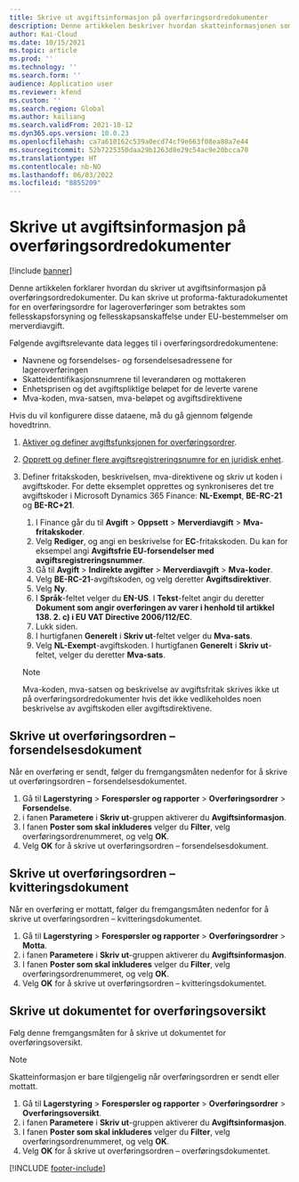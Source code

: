 ```yaml
---
title: Skrive ut avgiftsinformasjon på overføringsordredokumenter
description: Denne artikkelen beskriver hvordan skatteinformasjonen som bestemmes av skatteberegningstjenesten, kan skrives ut på overføringsordredokumenter.
author: Kai-Cloud
ms.date: 10/15/2021
ms.topic: article
ms.prod: ''
ms.technology: ''
ms.search.form: ''
audience: Application user
ms.reviewer: kfend
ms.custom: ''
ms.search.region: Global
ms.author: kailiang
ms.search.validFrom: 2021-10-12
ms.dyn365.ops.version: 10.0.23
ms.openlocfilehash: ca7a610162c539a0ecd74cf9e663f08ea80a7e44
ms.sourcegitcommit: 52b7225350daa29b1263d8e29c54ac9e20bcca70
ms.translationtype: HT
ms.contentlocale: nb-NO
ms.lasthandoff: 06/03/2022
ms.locfileid: "8855209"
---
```

# <a name="print-tax-information-on-transfer-order-documents"></a>Skrive ut avgiftsinformasjon på overføringsordredokumenter

[!include [banner](../../includes/banner.md)]

Denne artikkelen forklarer hvordan du skriver ut avgiftsinformasjon på overføringsordredokumenter. Du kan skrive ut proforma-fakturadokumentet for en overføringsordre for lageroverføringer som betraktes som fellesskapsforsyning og fellesskapsanskaffelse under EU-bestemmelser om merverdiavgift. 

Følgende avgiftsrelevante data legges til i overføringsordredokumentene:

- Navnene og forsendelses- og forsendelsesadressene for lageroverføringen
- Skatteidentifikasjonsnumrene til leverandøren og mottakeren
- Enhetsprisen og det avgiftspliktige beløpet for de leverte varene
- Mva-koden, mva-satsen, mva-beløpet og avgiftsdirektivene

Hvis du vil konfigurere disse dataene, må du gå gjennom følgende hovedtrinn.

1. [Aktiver og definer avgiftsfunksjonen for overføringsordrer](tasks/Tax-feature-support-for-transfer-order.md).
2. [Opprett og definer flere avgiftsregistreringsnumre for en juridisk enhet](emea-multiple-vat-registration-numbers.md).
3. Definer fritakskoden, beskrivelsen, mva-direktivene og skriv ut koden i avgiftskoder. For dette eksemplet opprettes og synkroniseres det tre avgiftskoder i Microsoft Dynamics 365 Finance: **NL-Exempt**, **BE-RC-21** og **BE-RC+21**.

    1. I Finance går du til **Avgift** \> **Oppsett** \> **Merverdiavgift** \> **Mva-fritakskoder**.
    2. Velg **Rediger**, og angi en beskrivelse for **EC**-fritakskoden. Du kan for eksempel angi **Avgiftsfrie EU-forsendelser med avgiftsregistreringsnummer**.
    3. Gå til **Avgift** \> **Indirekte avgifter** \> **Merverdiavgift** \> **Mva-koder**.
    4. Velg **BE-RC-21**-avgiftskoden, og velg deretter **Avgiftsdirektiver**.
    5. Velg **Ny**.
    6. I **Språk**-feltet velger du **EN-US**. I **Tekst**-feltet angir du deretter **Dokument som angir overføringen av varer i henhold til artikkel 138. 2. c) i EU VAT Directive 2006/112/EC**.
    7. Lukk siden.
    8. I hurtigfanen **Generelt** i **Skriv ut**-feltet velger du **Mva-sats**.
    8. Velg **NL-Exempt**-avgiftskoden. I hurtigfanen **Generelt** i **Skriv ut**-feltet, velger du deretter **Mva-sats**.

    > [!NOTE] 
    > Mva-koden, mva-satsen og beskrivelse av avgiftsfritak skrives ikke ut på overføringsordredokumenter hvis det ikke vedlikeholdes noen beskrivelse av avgiftskoden eller avgiftsdirektivene.

## <a name="print-the-transfer-order---shipment-document"></a>Skrive ut overføringsordren – forsendelsesdokument

Når en overføring er sendt, følger du fremgangsmåten nedenfor for å skrive ut overføringsordren – forsendelsesdokumentet.

1. Gå til **Lagerstyring** \> **Forespørsler og rapporter** \> **Overføringsordrer** \> **Forsendelse**.
2. i fanen **Parametere** i **Skriv ut**-gruppen aktiverer du **Avgiftsinformasjon**.
3. I fanen **Poster som skal inkluderes** velger du **Filter**, velg overføringsordrenummeret, og velg **OK**.
4. Velg **OK** for å skrive ut overføringsordren – forsendelsesdokument.

## <a name="print-the-transfer-order---receipt-document"></a>Skrive ut overføringsordren – kvitteringsdokument

Når en overføring er mottatt, følger du fremgangsmåten nedenfor for å skrive ut overføringsordren – kvitteringsdokumentet.

1. Gå til **Lagerstyring** \> **Forespørsler og rapporter** \> **Overføringsordrer** \> **Motta**.
2. i fanen **Parametere** i **Skriv ut**-gruppen aktiverer du **Avgiftsinformasjon**.
3. I fanen **Poster som skal inkluderes** velger du **Filter**, velg overføringsordrenummeret, og velg **OK**.
4. Velg **OK** for å skrive ut overføringsordren – kvitteringsdokumentet.

## <a name="print-the-transfer-overview-document"></a>Skrive ut dokumentet for overføringsoversikt

Følg denne fremgangsmåten for å skrive ut dokumentet for overføringsoversikt.

> [!NOTE]
> Skatteinformasjon er bare tilgjengelig når overføringsordren er sendt eller mottatt.

1. Gå til **Lagerstyring** \> **Forespørsler og rapporter** \> **Overføringsordrer** \> **Overføringsoversikt**.
2. i fanen **Parametere** i **Skriv ut**-gruppen aktiverer du **Avgiftsinformasjon**.
3. I fanen **Poster som skal inkluderes** velger du **Filter**, velg overføringsordrenummeret, og velg **OK**.
4. Velg **OK** for å skrive ut overføringsordren – overføringsdokumentet.

[!INCLUDE [footer-include](../../includes/footer-banner.md)]
